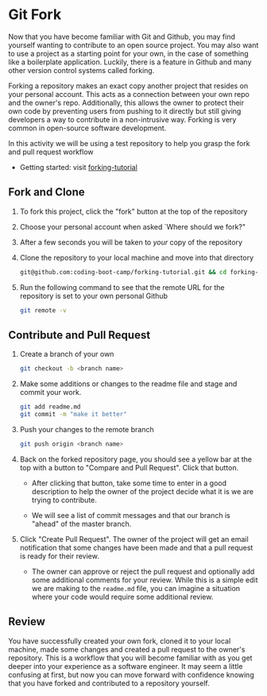 # Git Fork 

Now that you have become familiar with Git and Github, you may find yourself wanting to contribute to an open source project. You may also want to use a project as a starting point for your own, in the case of something like a boilerplate application. Luckily, there is a feature in Github and many other version control systems called forking.

Forking a repository makes an exact copy another project that resides on your personal account. This acts as a connection between your own repo and the owner's repo. Additionally, this allows the owner to protect their own code by preventing users from pushing to it directly but still giving developers a way to contribute in a non-intrusive way. Forking is very common in open-source software development.

In this activity we will be using a test repository to help you grasp the fork and pull request workflow

* Getting started: visit [forking-tutorial](https://github.com/coding-boot-camp/forking-tutorial)

## Fork and Clone

1. To fork this project, click the "fork" button at the top of the repository
2. Choose your personal account when asked `Where should we fork?"
3. After a few seconds you will be taken to *your* copy of the repository
4. Clone the repository to your local machine and move into that directory

    ```sh
    git@github.com:coding-boot-camp/forking-tutorial.git && cd forking-tutorial
    ```
5. Run the following command to see that the remote URL for the repository is set to your own personal Github

    ```sh
    git remote -v
    ```

## Contribute and Pull Request

1. Create a branch of your own
   
    ```sh
    git checkout -b <branch name>
    ```
2. Make some additions or changes to the readme file and stage and commit your work.

    ```sh
    git add readme.md
    git commit -m "make it better"
    ```

3. Push your changes to the remote branch

    ```sh
    git push origin <branch name>
    ```

4. Back on the forked repository page, you should see a yellow bar at the top with a button to "Compare and Pull Request". Click that button.

   * After clicking that button, take some time to enter in a good description to help the owner of the project decide what it is we are trying to contribute.

   * We will see a list of commit messages and that our branch is "ahead" of the master branch.

5. Click "Create Pull Request". The owner of the project will get an email notification that some changes have been made and that a pull request is ready for their review.
   
   * The owner can approve or reject the pull request and optionally add some additional comments for your review. While this is a simple edit we are making to the `readme.md` file, you can imagine a situation where your code would require some additional review.

## Review
You have successfully created your own fork, cloned it to your local machine, made some changes and created a pull request to the owner's repository. This is a workflow that you will become familiar with as you get deeper into your experience as a software engineer. It may seem a little confusing at first, but now you can move forward with confidence knowing that you have forked and contributed to a repository yourself. 

